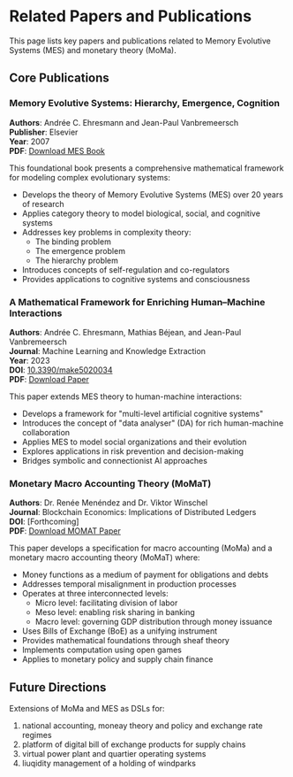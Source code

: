 # Related Papers and Publications

This page lists key papers and publications related to Memory Evolutive Systems (MES) and monetary theory (MoMa).

## Core Publications

### Memory Evolutive Systems: Hierarchy, Emergence, Cognition
**Authors**: Andrée C. Ehresmann and Jean-Paul Vanbremeersch  
**Publisher**: Elsevier  
**Year**: 2007  
**PDF**: [Download MES Book](assets/papers/mes07.pdf)

This foundational book presents a comprehensive mathematical framework for modeling complex evolutionary systems:
- Develops the theory of Memory Evolutive Systems (MES) over 20 years of research
- Applies category theory to model biological, social, and cognitive systems
- Addresses key problems in complexity theory:
  * The binding problem
  * The emergence problem
  * The hierarchy problem
- Introduces concepts of self-regulation and co-regulators
- Provides applications to cognitive systems and consciousness

### A Mathematical Framework for Enriching Human–Machine Interactions
**Authors**: Andrée C. Ehresmann, Mathias Béjean, and Jean-Paul Vanbremeersch  
**Journal**: Machine Learning and Knowledge Extraction  
**Year**: 2023  
**DOI**: [10.3390/make5020034](https://doi.org/10.3390/make5020034)  
**PDF**: [Download Paper](assets/papers/mes23.pdf)

This paper extends MES theory to human-machine interactions:
- Develops a framework for "multi-level artificial cognitive systems"
- Introduces the concept of "data analyser" (DA) for rich human-machine collaboration
- Applies MES to model social organizations and their evolution
- Explores applications in risk prevention and decision-making
- Bridges symbolic and connectionist AI approaches

### Monetary Macro Accounting Theory (MoMaT)
**Authors**: Dr. Renée Menéndez and Dr. Viktor Winschel  
**Journal**: Blockchain Economics: Implications of Distributed Ledgers  
**DOI**: [Forthcoming]  
**PDF**: [Download MOMAT Paper](assets/papers/bcbaas25.pdf)

This paper develops a specification for macro accounting (MoMa) and a monetary macro accounting theory (MoMaT) where:
- Money functions as a medium of payment for obligations and debts
- Addresses temporal misalignment in production processes
- Operates at three interconnected levels:
  * Micro level: facilitating division of labor
  * Meso level: enabling risk sharing in banking
  * Macro level: governing GDP distribution through money issuance
- Uses Bills of Exchange (BoE) as a unifying instrument
- Provides mathematical foundations through sheaf theory
- Implements computation using open games
- Applies to monetary policy and supply chain finance

## Future Directions

Extensions of MoMa and MES as DSLs for:
1. national accounting, moneay theory and policy and exchange rate regimes
2. platform of digital bill of exchange products for supply chains
3. virtual power plant and quartier operating systems
4. liuqidity management of a holding of windparks